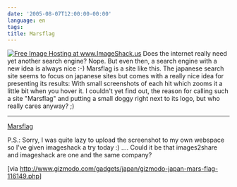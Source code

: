 ```yaml
---
date: '2005-08-07T12:00:00-00:00'
language: en
tags:
title: Marsflag
---
```



<a class="left" href="http://img303.imageshack.us/my.php?image=marsflag2wg.png" target="_blank"><img src="http://img303.imageshack.us/img303/8561/marsflag2wg.th.png" border="0" alt="Free Image Hosting at www.ImageShack.us" /></a> Does the internet really need yet another search engine? Nope. But even then, a search engine with a new idea is always nice :-) Marsflag is a site like this. The japanese search site seems to focus on japanese sites but comes with a really nice idea for presenting its results: With small screenshots of each hit which zooms it a little bit when you hover it. I couldn't yet find out, the reason for calling such a site "Marsflag" and putting a small doggy right next to its logo, but who really cares anyway? ;)

-------------------------------



<a href="http://www.marsflag.com">Marsflag</a> 



P.S.: Sorry, I was quite lazy to upload the screenshot to my own webspace so I've given imageshack a try today :) .... Could it be that images2share and imageshack are one and the same company?



[via <a href="http://www.gizmodo.com/gadgets/japan/gizmodo-japan-mars-flag-116149.php">http://www.gizmodo.com/gadgets/japan/gizmodo-japan-mars-flag-116149.php</a>]